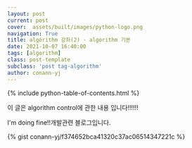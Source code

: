 ```yaml
---
layout: post
current: post
cover:  assets/built/images/python-logo.png
navigation: True
title: algorithm 강좌(2) - algorithm 기본
date: 2021-10-07 16:40:00
tags: [algorithm]
class: post-template
subclass: 'post tag-algorithm'
author: conann-yj
---
```


{% include python-table-of-contents.html %}

이 글은 algorithm control에 관한 내용 입니다!!!!!!

I'm doing fine!!개발관련 블로그입니다.

{% gist conann-yj/f374652bca41320c37ac06514347221c %}